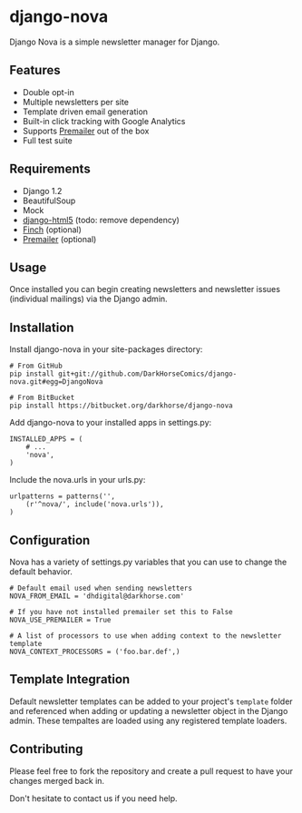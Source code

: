 django-nova
===========
Django Nova is a simple newsletter manager for Django.

Features
--------
- Double opt-in
- Multiple newsletters per site
- Template driven email generation
- Built-in click tracking with Google Analytics
- Supports [Premailer](https://github.com/alexdunae/premailer/) out of the box
- Full test suite

Requirements
------------
- Django 1.2
- BeautifulSoup
- Mock
- [django-html5](https://github.com/rhec/django-html5) (todo: remove dependency)
- [Finch](https://bitbucket.org/rcoder/finch/overview) (optional)
- [Premailer](https://github.com/alexdunae/premailer/) (optional)

Usage
-----
Once installed you can begin creating newsletters and newsletter issues
(individual mailings) via the Django admin.

Installation
------------
Install django-nova in your site-packages directory:

    # From GitHub
    pip install git+git://github.com/DarkHorseComics/django-nova.git#egg=DjangoNova

    # From BitBucket
    pip install https://bitbucket.org/darkhorse/django-nova

Add django-nova to your installed apps in settings.py:

    INSTALLED_APPS = (
        # ...
        'nova',
    )

Include the nova.urls in your urls.py:

    urlpatterns = patterns('',
        (r'^nova/', include('nova.urls')),
    )

Configuration
-------------
Nova has a variety of settings.py variables that you can use to change
the default behavior.

    # Default email used when sending newsletters
    NOVA_FROM_EMAIL = 'dhdigital@darkhorse.com'

    # If you have not installed premailer set this to False
    NOVA_USE_PREMAILER = True

    # A list of processors to use when adding context to the newsletter template
    NOVA_CONTEXT_PROCESSORS = ('foo.bar.def',)

Template Integration
--------------------
Default newsletter templates can be added to your project's `template` folder and
referenced when adding or updating a newsletter object in the Django admin. These
tempaltes are loaded using any registered template loaders.

Contributing
------------
Please feel free to fork the repository and create a pull request to have your
changes merged back in.

Don't hesitate to contact us if you need help.
